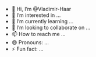 - 👋 Hi, I’m @Vladimir-Haar
- 👀 I’m interested in ...
- 🌱 I’m currently learning ...
- 💞️ I’m looking to collaborate on ...
- 📫 How to reach me ...
- 😄 Pronouns: ...
- ⚡ Fun fact: ...

<!---
Vladimir-Haar/Vladimir-Haar is a ✨ special ✨ repository because its `README.md` (this file) appears on your GitHub profile.
You can click the Preview link to take a look at your changes.
--->
